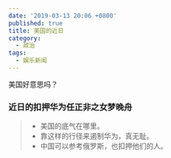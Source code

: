```yaml
---
date: '2019-03-13 20:06 +0800'
published: true
title: 美国的近日
category:
  - 政治
tags:
  - 娱乐新闻
---
```

美国好意思吗？

### 近日的扣押华为任正非之女梦晚舟

> * 美国的底气在哪里。
> * 靠这样的行径来遏制华为，真无耻。
> * 中国可以参考俄罗斯，也扣押他们的人。

<!--more-->

